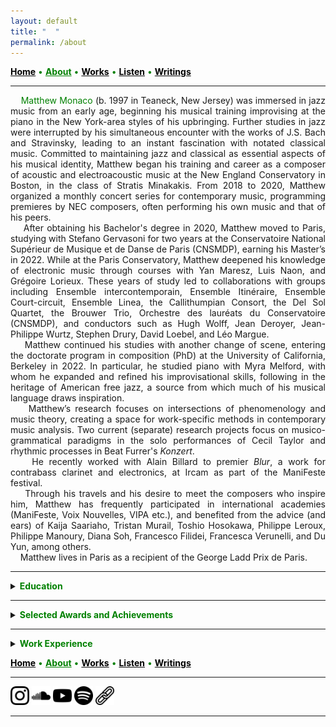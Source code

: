 ```yaml
---
layout: default
title: " ‎ "
permalink: /about
---
```


<a href="/" style="color: black">**Home**</a> <a style="color: green"> • </a> <a href="/about" style="color: green">**About**</a> <a style="color: green"> • </a> <a href="/works" style="color: black">**Works**</a> <a style="color: green"> • </a> <a href="/listen" style="color: black">**Listen**</a> <a style="color: green"> • </a> <a href="/writings" style="color: black">**Writings**</a>

***

<div style="text-align: justify">&nbsp; &nbsp; <a style="color: green">Matthew Monaco</a> (b. 1997 in Teaneck, New Jersey) was immersed in jazz music from an early age, beginning his musical training improvising at the piano in the New York-area styles of his upbringing. Further studies in jazz were interrupted by his simultaneous encounter with the works of J.S. Bach and Stravinsky, leading to an instant fascination with notated classical music. Committed to maintaining jazz and classical as essential aspects of his musical identity, Matthew began his training and career as a composer of acoustic and electroacoustic music at the New England Conservatory in Boston, in the class of Stratis Minakakis. From 2018 to 2020, Matthew organized a monthly concert series for contemporary music, programming premieres by NEC composers, often performing his own music and that of his peers.</div>  


<div style="text-align: justify">&nbsp; &nbsp; After obtaining his Bachelor's degree in 2020, Matthew moved to Paris, studying with Stefano Gervasoni for two years at the Conservatoire National Supérieur de Musique et de Danse de Paris (CNSMDP), earning his Master’s in 2022. While at the Paris Conservatory, Matthew deepened his knowledge of electronic music through courses with Yan Maresz, Luis Naon, and Grégoire Lorieux. These years of study led to collaborations with groups including Ensemble intercontemporain, Ensemble Itinéraire, Ensemble Court-circuit, Ensemble Linea, the Callithumpian Consort, the Del Sol Quartet, the Brouwer Trio, Orchestre des lauréats du Conservatoire (CNSMDP), and conductors such as Hugh Wolff, Jean Deroyer, Jean-Philippe Wurtz, Stephen Drury, David Loebel, and Léo Margue.</div>  


<div style="text-align: justify">&nbsp; &nbsp; Matthew continued his studies with another change of scene, entering the doctorate program in composition (PhD) at the University of California, Berkeley in 2022. In particular, he studied piano with Myra Melford, with whom he expanded and refined his improvisational skills, following in the heritage of American free jazz, a source from which much of his musical language draws inspiration.</div>  


<div style="text-align: justify">&nbsp; &nbsp; Matthew’s research focuses on intersections of phenomenology and music theory, creating a space for work-specific methods in contemporary music analysis. Two current (separate) research projects focus on musico-grammatical paradigms in the solo performances of Cecil Taylor and rhythmic processes in Beat Furrer's <em>Konzert</em>. </div>  


<div style="text-align: justify">&nbsp; &nbsp; He recently worked with Alain Billard to premier <em>Blur</em>, a work for contrabass clarinet and electronics, at Ircam as part of the ManiFeste festival.</div>  


<div style="text-align: justify">&nbsp; &nbsp; Through his travels and his desire to meet the composers who inspire him, Matthew has frequently participated in international academies (ManiFeste, Voix Nouvelles, VIPA etc.), and benefited from the advice (and ears) of Kaija Saariaho, Tristan Murail, Toshio Hosokawa, Philippe Leroux, Philippe Manoury, Diana Soh, Francesco Filidei, Francesca Verunelli, and Du Yun, among others.</div>  


<div style="text-align: justify">&nbsp; &nbsp; Matthew lives in Paris as a recipient of the George Ladd Prix de Paris.</div>  

***

<details>
<summary><a style="color: green"><strong>Education</strong></a></summary>
<p style="padding-left: 1em; text-indent: -1em;">
<strong>Ph.D. Candidate in Composition</strong> (degree in progress, graduation date: May 2027)
</p>
<p style="padding-left: 3em; text-indent: -3em;">
&nbsp; &nbsp; &nbsp; &nbsp; <em>University of California, Berkeley</em>
</p>
<p style="padding-left: 1em; text-indent: -1em;">
<strong>Master's Degree in Composition</strong> (2022)
</p>
<p style="padding-left: 3em; text-indent: -3em;">
&nbsp; &nbsp; &nbsp; &nbsp; <em>Conservatoire National Supérieur de Musique et de Danse de Paris</em>
</p>
<p style="padding-left: 1em; text-indent: -1em;">
<strong>Bachelor's Degree in Composition</strong> (2020)
</p>
<p style="padding-left: 3em; text-indent: -3em;">
&nbsp; &nbsp; &nbsp; &nbsp; <em>New England Conservatory</em>, Minor in Music Theory
</p>
</details>

***

<details>
<summary><a style="color: green"><strong>Selected Awards and Achievements</strong></a></summary>
<p style="padding-left: 1em; text-indent: -1em;">
<strong>2025</strong> George Ladd Prix de Paris (Berkeley, USA)    
</p>
<p style="padding-left: 1em; text-indent: -1em;">
<strong>2025</strong> Roselyn Schneider Eisner Prize in Music (Berkeley, USA)    
</p>
<p style="padding-left: 1em; text-indent: -1em;">
<strong>2024</strong> Invited Composer, ManiFeste 2024 (Paris, France)  
</p>
<p style="padding-left: 1em; text-indent: -1em;">
<strong>2023</strong> Composition Fellow, Workshop with Ensemble l'Itinéraire (Berkeley, USA)  
</p>
<p style="padding-left: 1em; text-indent: -1em;">
<strong>2023</strong> Invited Composer, Académie Voix Nouvelles (Asnières-sur-Oise, France)  
</p>
<p style="padding-left: 1em; text-indent: -1em;">
<strong>2021</strong> (November) Composition Workshop with Ensemble intercontemporain (Paris, France)  
</p>
<p style="padding-left: 1em; text-indent: -1em;">
<strong>2021</strong> (January) Composition Workshop with Ensemble intercontemporain (Paris, France)  
</p>
<p style="padding-left: 1em; text-indent: -1em;">
<strong>2019-2020</strong> Alinéa Composer-in-Residence (Boston, USA)  
</p>
<p style="padding-left: 1em; text-indent: -1em;">
<strong>2019</strong> Callithumpian Consort Call for Scores Winner (Boston, USA)  
</p>
<p style="padding-left: 1em; text-indent: -1em;">
<strong>2019</strong> Composition Fellow, Etchings Festival (Auvillar, France)  
</p>
<p style="padding-left: 1em; text-indent: -1em;">
<strong>2019</strong> Composition Fellow, VIPA Festival (Valencia, Spain)  
</p>
<p style="padding-left: 1em; text-indent: -1em;">
<strong>2018</strong> NEC Honors Ensemble Winner (Boston, USA)  
</p>
<p style="padding-left: 1em; text-indent: -1em;">
<strong>2017</strong> Boston Philharmonic Youth Orchestra Young Composers Institute Winner (Boston, USA)  
</p>
</details>

***

<details>
<summary><a style="color: green"><strong>Work Experience</strong></a></summary>
<p style="padding-left: 1em; text-indent: -1em;">
<strong>Aug. 2023 - Present</strong> Graduate Student Instructor at UC Berkeley (Berkeley, USA)  
</p>
<p style="padding-left: 1em; text-indent: -1em;">
<strong>Sep. 2018 - May 2020</strong> Tuesday Night New Music Concert Series Curator (Boston, USA)    
</p>
<p style="padding-left: 1em; text-indent: -1em;">
<strong>Sep. 2018 - Mar. 2020</strong> New England Conservatory Preparatory School Substitute Instructor (Boston, USA)    
</p>
<p style="padding-left: 1em; text-indent: -1em;">
<strong>Jan. 2018 - May. 2020</strong> NEC Music Theory TA/Tutor (Boston, USA)    
</p>
<p style="padding-left: 1em; text-indent: -1em;">
<strong>Apr. 2018 - May. 2018</strong> NEC School of Continuing Education Substitute Instructor (Boston, USA)    
</p>
<p style="padding-left: 1em; text-indent: -1em;">
<strong>Apr. 2017 - Present</strong> Music Engraving (Freelance)  
</p>
<p style="padding-left: 1em; text-indent: -1em;">
<strong>Sep. 2015 - May 2016</strong> New York Philharmonic Education Department Intern (New York, USA)
</p>
</details>


<a href="/" style="color: black">**Home**</a> <a style="color: green"> • </a> <a href="/about" style="color: green">**About**</a> <a style="color: green"> • </a> <a href="/works" style="color: black">**Works**</a> <a style="color: green"> • </a> <a href="/listen" style="color: black">**Listen**</a> <a style="color: green"> • </a> <a href="/writings" style="color: black">**Writings**</a>

***

[<img src="./instagram.png" width="30" />](https://www.instagram.com/matthew.t.monaco)  [<img src="./soundcloud.png" width="30" />](https://soundcloud.com/matthewtmonaco)  [<img src="./youtube.png" width="30" />](https://www.youtube.com/@matthewtmonaco)  [<img src="./spotify.png" width="30" />](https://open.spotify.com/artist/7c6dcoAhkkQznw76SGbMDu)  [<img src="./link.png" width="30" />](https://linktr.ee/matthew.t.monaco)

***
